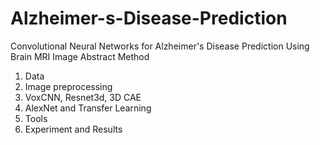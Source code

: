 # Alzheimer-s-Disease-Prediction
Convolutional Neural Networks for Alzheimer's Disease Prediction Using Brain MRI Image
Abstract
Method
1. Data
2. Image preprocessing
3. VoxCNN, Resnet3d, 3D CAE 
4. AlexNet and Transfer Learning
5. Tools
6. Experiment and Results
